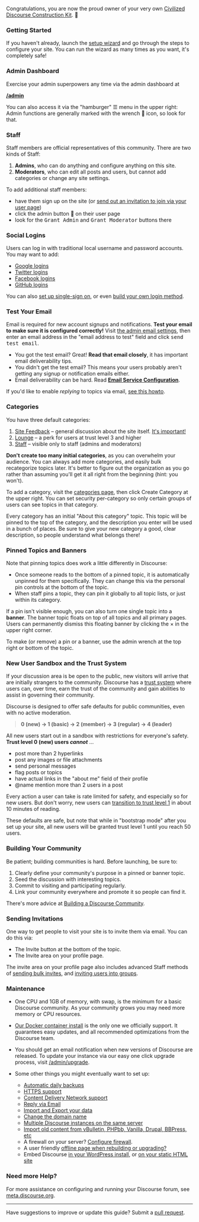 Congratulations, you are now the proud owner of your very own [Civilized Discourse Construction Kit](http://www.discourse.org). :hatching_chick:

### Getting Started

If you haven't already, launch the [setup wizard](/wizard) and go through the steps to configure your site. You can run the wizard as many times as you want, it's completely safe!

### Admin Dashboard

Exercise your admin superpowers any time via the admin dashboard at

[**/admin**](/admin)

You can also access it via the "hamburger" <kbd>☰</kbd> menu in the upper right: Admin functions are generally marked with the wrench :wrench:  icon, so look for that.

### Staff

Staff members are official representatives of this community. There are two kinds of Staff:

1. **Admins**, who can do anything and configure anything on this site.
2. **Moderators**, who can edit all posts and users, but cannot add categories or change any site settings.

To add additional staff members:

- have them sign up on the site (or [send out an invitation to join via your user page](/my/invited))
- click the admin button :wrench: on their user page
- look for the <kbd>Grant Admin</kbd> and <kbd>Grant Moderator</kbd> buttons there

### Social Logins

Users can log in with traditional local username and password accounts. You may want to add:

- [Google logins](https://meta.discourse.org/t/configuring-google-oauth2-login-for-discourse/15858)
- [Twitter logins](https://meta.discourse.org/t/configuring-twitter-login-for-discourse/13395)
- [Facebook logins](https://meta.discourse.org/t/configuring-facebook-login-for-discourse/13394)
- [GitHub logins](https://meta.discourse.org/t/configuring-github-login-for-discourse/13745)

You can also [set up single-sign on](https://meta.discourse.org/t/official-single-sign-on-for-discourse/13045), or even [build your own login method](https://meta.discourse.org/t/login-to-discourse-with-custom-oauth2-provider/14717).

### Test Your Email

Email is required for new account signups and notifications. **Test your email to make sure it is configured correctly!**  Visit [the admin email settings](/admin/email), then enter an email address in the "email address to test" field and click <kbd>send test email</kbd>.

- You got the test email? Great! **Read that email closely**, it has important email deliverability tips.
- You didn't get the test email? This means your users probably aren't getting any signup or notification emails either.
- Email deliverability can be hard. Read [**Email Service Configuration**](https://github.com/discourse/discourse/blob/master/docs/INSTALL-email.md).

If you'd like to enable *replying* to topics via email, [see this howto](https://meta.discourse.org/t/set-up-reply-via-email-support/14003).

### Categories

You have three default categories:

1. [Site Feedback](/category/site-feedback) – general discussion about the site itself. [It's important!](https://meta.discourse.org/t/5249)
2. [Lounge](/category/lounge) – a perk for users at trust level 3 and higher
3. [Staff](/category/staff) – visible only to staff (admins and moderators)

**Don't create too many initial categories**, as you can overwhelm your audience. You can always add more categories, and easily bulk recategorize topics later. It's better to figure out the organization as you go rather than assuming you'll get it all right from the beginning (hint: you won't).

To add a category, visit the [categories page](/categories), then click Create Category at the upper right. You can set security per-category so only certain groups of users can see topics in that category.

Every category has an initial "About this category" topic. This topic will be pinned to the top of the category, and the description you enter will be used in a bunch of places. Be sure to give your new category a good, clear description, so people understand what belongs there!

### Pinned Topics and Banners

Note that pinning topics does work a little differently in Discourse:

- Once someone reads to the bottom of a pinned topic, it is automatically unpinned for them specifically. They can change this via the personal pin controls at the bottom of the topic.
- When staff pins a topic, they can pin it globally to all topic lists, or just within its category.

If a pin isn't visible enough, you can also turn one single topic into a **banner**. The banner topic floats on top of all topics and all primary pages. Users can permanently dismiss this floating banner by clicking the &times; in the upper right corner.

To make (or remove) a pin or a banner, use the admin wrench at the top right or bottom of the topic.

### New User Sandbox and the Trust System

If your discussion area is be open to the public, new visitors will arrive that are initially strangers to the community. Discourse has a [trust system](https://meta.discourse.org/t/what-do-user-trust-levels-do/4924/2) where users can, over time, earn the trust of the community and gain abilities to assist in governing their community.

Discourse is designed to offer safe defaults for public communities, even with no active moderation.

> **0 (new) &rarr; 1 (basic) &rarr; 2 (member) &rarr; 3 (regular) &rarr; 4 (leader)**

All new users start out in a sandbox with restrictions for everyone's safety. **Trust level 0 (new) users _cannot_** &hellip;

- post more than 2 hyperlinks
- post any images or file attachments
- send personal messages
- flag posts or topics
- have actual links in the "about me" field of their profile
- @name mention more than 2 users in a post

Every action a user can take is rate limited for safety, and especially so for new users. But don't worry, new users can [transition to trust level 1](https://meta.discourse.org/t/what-do-user-trust-levels-do/4924/2) in about 10 minutes of reading.

These defaults are safe, but note that while in "bootstrap mode" after you set up your site, all new users will be granted trust level 1 until you reach 50 users.

### Building Your Community

Be patient; building communities is hard. Before launching, be sure to:

1. Clearly define your community's purpose in a pinned or banner topic.
2. Seed the discussion with interesting topics.
3. Commit to visiting and participating regularly.
4. Link your community everywhere and promote it so people can find it.

There's more advice at [Building a Discourse Community](http://blog.discourse.org/2014/08/building-a-discourse-community/).

### Sending Invitations

One way to get people to visit your site is to invite them via email. You can do this via:

- The Invite button at the bottom of the topic.
- The Invite area on your profile page.

The invite area on your profile page also includes advanced Staff methods of [sending bulk invites](https://meta.discourse.org/t/sending-bulk-user-invites/16468), and [inviting users into groups](https://meta.discourse.org/t/invite-individual-users-to-a-group/15544).

### Maintenance

- One CPU and 1GB of memory, with swap, is the minimum for a basic Discourse community. As your community grows you may need more memory or CPU resources.

- [Our Docker container install](https://github.com/discourse/discourse/blob/master/docs/INSTALL.md) is the only one we officially support. It guarantees easy updates, and all recommended optimizations from the Discourse team.

- You should get an email notification when new versions of Discourse are released. To update your instance via our easy one click upgrade process, visit [/admin/upgrade](/admin/upgrade).

- Some other things you might eventually want to set up:
   - [Automatic daily backups](https://meta.discourse.org/t/configure-automatic-backups-for-discourse/14855)
   - [HTTPS support](https://meta.discourse.org/t/allowing-ssl-for-your-discourse-docker-setup/13847)
   - [Content Delivery Network support](https://meta.discourse.org/t/enable-a-cdn-for-your-discourse/14857)
   - [Reply via Email](https://meta.discourse.org/t/set-up-reply-via-email-support/14003)
   - [Import and Export your data](https://meta.discourse.org/t/move-your-discourse-instance-to-a-different-server/15721)
   - [Change the domain name](https://meta.discourse.org/t/how-do-i-change-the-domain-name/16098)
   - [Multiple Discourse instances on the same server](https://meta.discourse.org/t/multisite-configuration-with-docker/14084)
   - [Import old content from vBulletin, PHPbb, Vanilla, Drupal, BBPress, etc](https://github.com/discourse/discourse/tree/master/script/import_scripts)
   - A firewall on your server? [Configure firewall](https://meta.discourse.org/t/configure-a-firewall-for-discourse/20584).
   - A user friendly [offline page when rebuilding or upgrading?](https://meta.discourse.org/t/adding-an-offline-page-when-rebuilding/45238)
   - Embed Discourse [in your WordPress install](https://github.com/discourse/wp-discourse), or [on your static HTML site](http://eviltrout.com/2014/01/22/embedding-discourse.html)

### Need more Help?

For more assistance on configuring and running your Discourse forum, see [meta.discourse.org](http://meta.discourse.org).

----

Have suggestions to improve or update this guide? Submit a [pull request](https://github.com/discourse/discourse/blob/master/docs/ADMIN-QUICK-START-GUIDE.md).
